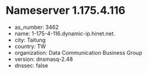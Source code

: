 # Nameserver 1.175.4.116

* as_number: 3462
* name: 1-175-4-116.dynamic-ip.hinet.net.
* city: Taitung
* country: TW
* organization: Data Communication Business Group
* version: dnsmasq-2.48
* dnssec: false

